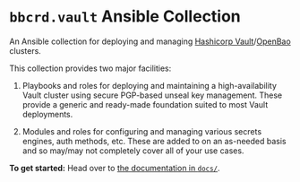 `bbcrd.vault` Ansible Collection
================================

An Ansible collection for deploying and managing [Hashicorp
Vault](https://www.vaultproject.io/)/[OpenBao](https://openbao.org/) clusters.

This collection provides two major facilities:

1. Playbooks and roles for deploying and maintaining a high-availability Vault
   cluster using secure PGP-based unseal key management. These provide a
   generic and ready-made foundation suited to most Vault deployments.

2. Modules and roles for configuring and managing various secrets engines, auth
   methods, etc. These are added to on an as-needed basis and so may/may not
   completely cover all of your use cases.

**To get started:** Head over to [the documentation in
`docs/`](./docs/README.md).
